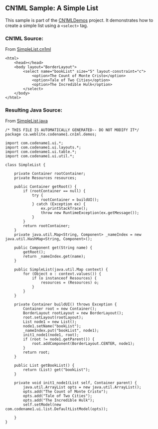 ## CN1ML Sample: A Simple List

This sample is part of the [CN1MLDemos](../../CN1MLDemos) project.  It demonstrates how to create a simple list using a `<select>` tag.

### CN1ML Source:

From [SimpleList.cn1ml](../../CN1MLDemos/src/ca/weblite/codename1/cn1ml/demos/SimpleList.cn1ml)

~~~
<html>
    <head></head>
    <body layout="BorderLayout">
        <select name="bookList" size="5" layout-constraint="c">
            <option>The Count of Monte Cristo</option>
            <option>Tale of Two Cities</option>
            <option>The Incredible Hulk</option>
        </select>
    </body>
</html>
~~~

### Resulting Java Source:

From [SimpleList.java](../../CN1MLDemos/src/ca/weblite/codename1/cn1ml/demos/SimpleList.java)

~~~
/* THIS FILE IS AUTOMATICALLY GENERATED-- DO NOT MODIFY IT*/
package ca.weblite.codename1.cn1ml.demos;

import com.codename1.ui.*;
import com.codename1.ui.layouts.*;
import com.codename1.ui.table.*;
import com.codename1.ui.util.*;

class SimpleList {

    private Container rootContainer;
    private Resources resources;

    public Container getRoot() {
        if (rootContainer == null) {
            try {
                rootContainer = buildUI();
            } catch (Exception ex) {
                ex.printStackTrace();
                throw new RuntimeException(ex.getMessage());
            }
        }
        return rootContainer;
    }
    private java.util.Map<String, Component> _nameIndex = new java.util.HashMap<String, Component>();

    public Component get(String name) {
        getRoot();
        return _nameIndex.get(name);
    }

    public SimpleList(java.util.Map context) {
        for (Object o : context.values()) {
            if (o instanceof Resources) {
                resources = (Resources) o;
            }
        }
    }

    private Container buildUI() throws Exception {
        Container root = new Container();
        BorderLayout rootLayout = new BorderLayout();
        root.setLayout(rootLayout);
        List node1 = new List();
        node1.setName("bookList");
        _nameIndex.put("bookList", node1);
        init1_node1(node1, root);
        if (root != node1.getParent()) {
            root.addComponent(BorderLayout.CENTER, node1);
        }
        return root;
    }

    public List getBookList() {
        return (List) get("bookList");
    }

    private void init1_node1(List self, Container parent) {
        java.util.ArrayList opts = new java.util.ArrayList();
        opts.add("The Count of Monte Cristo");
        opts.add("Tale of Two Cities");
        opts.add("The Incredible Hulk");
        self.setModel(new com.codename1.ui.list.DefaultListModel(opts));

    }
}

~~~